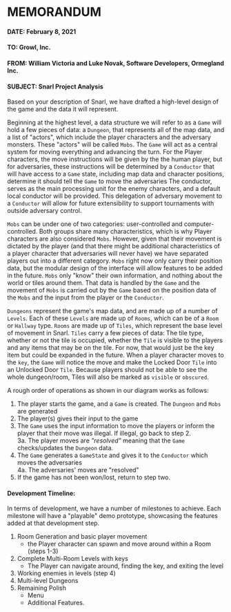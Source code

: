 # MEMORANDUM

#### DATE: February 8, 2021
#### TO: Growl, Inc.
#### FROM: William Victoria and Luke Novak, Software Developers, Ormegland Inc.
#### SUBJECT: Snarl Project Analysis

Based on your description of Snarl, we have drafted a high-level design of the 
game and the data it will represent.

Beginning at the highest level, a data structure we will refer to as a `Game`
will hold a few pieces of data: a `Dungeon`, that represents all of the map
data, and a list of "actors", which include the player characters and the adversary
monsters. These "actors" will be called `Mobs`. The `Game` will act as a central
system for moving everything and advancing the turn. For the Player characters, 
the move instructions will be given by the the human player, but for
adversaries, these instructions will be determined by a `Conductor` that will
have access to a `Game` state, including map data and character positions, determine it
should tell the `Game` to move the adversaries The conductor, serves as the main 
processing unit for the enemy characters, and a default local conductor will be
provided. This delegation of adversary movement to a `Conductor` will allow for
future extensibility to support tournaments with outside adversary control.

`Mobs` can be under one of two categories: user-controlled and computer-controlled.
Both groups share many characteristics, which is why Player characters are also
considered `Mobs`. However, given that their movement is dictated by the player (and
that there might be additional characteristics of a player character that adversaries
will never have) we have separated players out into a different category. `Mobs` right
now only carry their position data, but the modular design of the interface will allow
features to be added in the future. `Mobs` only "know" their own information, and nothing
about the world or tiles around them. That data is handled by the `Game` and the movement
of `Mobs` is carried out by the `Game` based on the position data of the `Mobs` and the
input from the player or the `Conductor`.

`Dungeons` represent the game's map data, and are made up of a number of `Levels`. Each of
these `Levels` are made up of `Rooms`, which can be of a `Room` or `Hallway` type. `Rooms`
are made up of `Tiles`, which represent the base level of movement in Snarl. `Tiles` carry
a few pieces of data: The tile type, whether or not the tile is occupied, whether the `Tile`
is visible to the players and any items that may be on the tile. For now, that would just be
the key item but could be expanded in the future. When a player character moves to the `key`,
the `Game` will notice the move and make the Locked Door `Tile` into an Unlocked Door `Tile`.
Because players should not be able to see the whole dungeon/room, Tiles will also be marked as
`visible` or `obscured`.

A rough order of operations as shown in our diagram works as follows:
1. The player starts the game, and a `Game` is created. The `Dungeon` and `Mobs` are generated
2. The player(s) gives their input to the game
3. The `Game` uses the input information to move the players or inform the player that
their move was illegal. If illegal, go back to step 2.  
3a. The player moves are *"resolved"* meaning that the `Game` checks/updates the `Dungeon` data.
4. The `Game` generates a `GameState` and gives it to the `Conductor` which moves the adversaries  
4a. The adversaries' moves are "resolved"
5. If the game has not been won/lost, return to step two.

#### Development Timeline:

In terms of development, we have a number of milestones to achieve. Each milestone will have a
"playable" demo prototype, showcasing the features added at that development step.

1. Room Generation and basic player movement
    - the Player character can spawn and move around within a Room (steps 1-3)
2. Complete Multi-Room Levels with keys
    - The Player can navigate around, finding the key, and exiting the level
3. Working enemies in levels (step 4)
4. Multi-level Dungeons
5. Remaining Polish
    - Menu
    - Additional Features.
